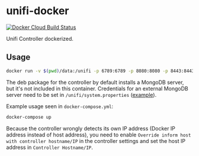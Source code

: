 # unifi-docker

[![Docker Cloud Build Status](https://img.shields.io/docker/cloud/build/vjacobs/unifi.svg)](https://hub.docker.com/r/vjacobs/unifi)

Unifi Controller dockerized.

## Usage

```bash
docker run -v $(pwd)/data:/unifi -p 6789:6789 -p 8080:8080 -p 8443:8443 -p 8880:8880 -p 8843:8843 -p 3478:3478/udp -p 10001:10001/udp vjacobs/unifi
```

The deb package for the controller by default installs a MongoDB server, but it's not included in this container. Credentials for an external MongoDB server need to be set in `/unifi/system.properties` ([example](./data/system.properties)).

Example usage seen in `docker-compose.yml`:

```bash
docker-compose up
```

Because the controller wrongly detects its own IP address (Docker IP address instead of host address), you need to enable `Override inform host with controller hostname/IP` in the controller settings and set the host IP address in `Controller Hostname/IP`.
